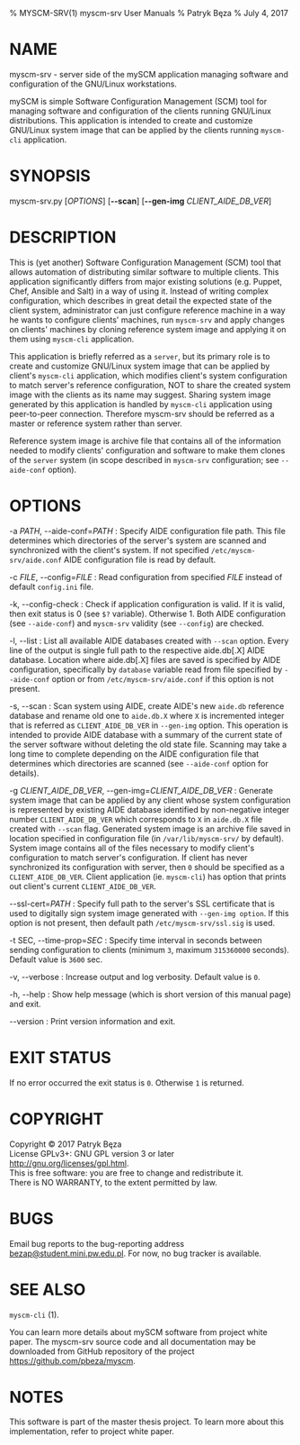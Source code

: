 % MYSCM-SRV(1) myscm-srv User Manuals
% Patryk Bęza
% July 4, 2017

# NAME

myscm-srv - server side of the mySCM application managing software and
configuration of the GNU/Linux workstations.

mySCM is simple Software Configuration Management (SCM) tool for managing
software and configuration of the clients running GNU/Linux distributions.
This application is intended to create and customize GNU/Linux system image
that can be applied by the clients running `myscm-cli` application.

# SYNOPSIS

myscm-srv.py [*OPTIONS*] [**--scan**] [**--gen-img** *CLIENT_AIDE_DB_VER*]

# DESCRIPTION

This is (yet another) Software Configuration Management (SCM) tool that allows
automation of distributing similar software to multiple clients.  This
application significantly differs from major existing solutions (e.g. Puppet,
Chef, Ansible and Salt) in a way of using it.  Instead of writing complex
configuration, which describes in great detail the expected state of the client
system, administrator can just configure reference machine in a way he wants to
configure clients' machines, run `myscm-srv` and apply changes on clients'
machines by cloning reference system image and applying it on them using
`myscm-cli` application.

This application is briefly referred as a `server`, but its primary role is to
create and customize GNU/Linux system image that can be applied by client's
`myscm-cli` application, which modifies client's system configuration to match
server's reference configuration, NOT to share the created system image with
the clients as its name may suggest.  Sharing system image generated by this
application is handled by `myscm-cli` application using peer-to-peer
connection. Therefore myscm-srv should be referred as a master or reference
system rather than server.

Reference system image is archive file that contains all of the information
needed to modify clients' configuration and software to make them clones of the
`server` system (in scope described in `myscm-srv` configuration; see
`--aide-conf` option).

# OPTIONS

-a *PATH*, \--aide-conf=*PATH*
:   Specify AIDE configuration file path.  This file determines which
    directories of the server's system are scanned and synchronized with the
    client's system.  If not specified `/etc/myscm-srv/aide.conf` AIDE
    configuration file is read by default.

-c *FILE*, \--config=*FILE*
:   Read configuration from specified *FILE* instead of default `config.ini`
    file.

-k, \--config-check
:   Check if application configuration is valid.  If it is valid, then exit
    status is 0  (see `$?` variable).  Otherwise 1.  Both AIDE configuration
    (see `--aide-conf`) and `myscm-srv` validity (see `--config`) are checked.

-l, \--list
:   List all available AIDE databases created with `--scan` option.  Every line
    of the output is single full path to the respective aide.db[.X] AIDE
    database.  Location where aide.db[.X] files are saved is specified by AIDE
    configuration, specifically by `database` variable read from file specified
    by `--aide-conf` option or from `/etc/myscm-srv/aide.conf` if this option
    is not present.

-s, \--scan
:   Scan system using AIDE, create AIDE's new `aide.db` reference database and
    rename old one to `aide.db.X` where `X` is incremented integer that is
    referred as `CLIENT_AIDE_DB_VER` in `--gen-img` option.  This operation is
    intended to provide AIDE database with a summary of the current state of
    the server software without deleting the old state file.  Scanning may take
    a long time to complete depending on the AIDE configuration file that
    determines which directories are scanned (see `--aide-conf` option for
    details).

-g *CLIENT_AIDE_DB_VER*, \--gen-img=*CLIENT_AIDE_DB_VER*
:   Generate system image that can be applied by any client whose system
    configuration is represented by existing AIDE database identified by
    non-negative integer number `CLIENT_AIDE_DB_VER` which corresponds to `X`
    in `aide.db.X` file created with `--scan` flag.  Generated system image is
    an archive file saved in location specified in configuration file (in
    `/var/lib/myscm-srv/` by default).  System image contains all of the files
    necessary to modify client's configuration to match server's configuration.
    If client has never synchronized its configuration with server, then `0`
    should be specified as a `CLIENT_AIDE_DB_VER`.  Client application
    (ie. `myscm-cli`) has option that prints out client's current
    `CLIENT_AIDE_DB_VER`.

\--ssl-cert=*PATH*
:   Specify full path to the server's SSL certificate that is used to digitally
    sign system image generated with `--gen-img option`.  If this option is not
    present, then default path `/etc/myscm-srv/ssl.sig` is used.

-t SEC, \--time-prop=*SEC*
:   Specify time interval in seconds between sending configuration to clients
    (minimum `3`, maximum `315360000` seconds).  Default value is `3600` sec.

-v, \--verbose
:   Increase output and log verbosity. Default value is `0`.

-h, \--help
:   Show help message (which is short version of this manual page) and exit.

\--version
:   Print version information and exit.

# EXIT STATUS

If no error occurred the exit status is `0`.  Otherwise `1` is returned.

# COPYRIGHT

Copyright © 2017 Patryk Bęza  
License GPLv3+: GNU GPL version 3 or later <http://gnu.org/licenses/gpl.html>.  
This is free software: you are free to change and redistribute it.  
There is NO WARRANTY, to the extent permitted by law.

# BUGS

Email bug reports to the bug-reporting address <bezap@student.mini.pw.edu.pl>.  For now, no bug tracker is available.

# SEE ALSO

`myscm-cli` (1).

You can learn more details about mySCM software from project white paper.  The
myscm-srv source code and all documentation may be downloaded from GitHub
repository of the project <https://github.com/pbeza/myscm>.

# NOTES

This software is part of the master thesis project.  To learn more about this
implementation, refer to project white paper.
